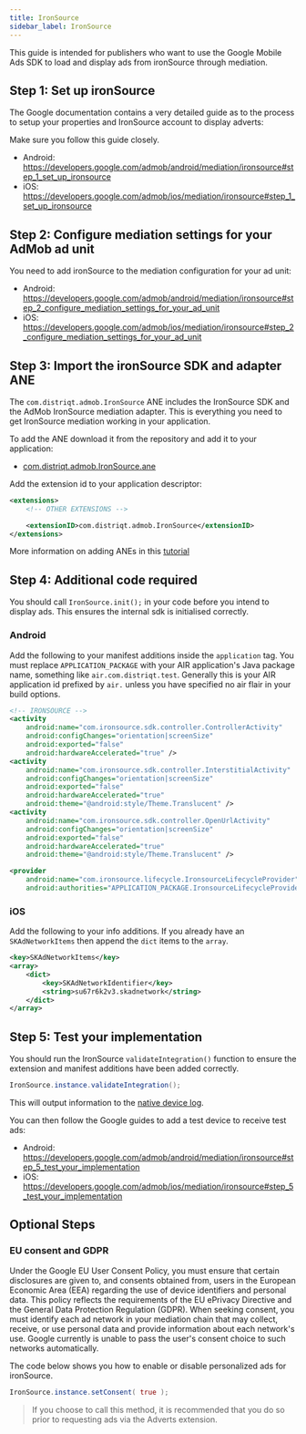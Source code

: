 ```yaml
---
title: IronSource
sidebar_label: IronSource
---
```


This guide is intended for publishers who want to use the Google Mobile Ads SDK to load and display ads from ironSource through mediation.

## Step 1: Set up ironSource

The Google documentation contains a very detailed guide as to the process to setup your properties and IronSource account to display adverts:

Make sure you follow this guide closely.

- Android: https://developers.google.com/admob/android/mediation/ironsource#step_1_set_up_ironsource
- iOS: https://developers.google.com/admob/ios/mediation/ironsource#step_1_set_up_ironsource

## Step 2: Configure mediation settings for your AdMob ad unit

You need to add ironSource to the mediation configuration for your ad unit:

- Android: https://developers.google.com/admob/android/mediation/ironsource#step_2_configure_mediation_settings_for_your_ad_unit
- iOS: https://developers.google.com/admob/ios/mediation/ironsource#step_2_configure_mediation_settings_for_your_ad_unit

## Step 3: Import the ironSource SDK and adapter ANE

The `com.distriqt.admob.IronSource` ANE includes the IronSource SDK and the AdMob IronSource mediation adapter. This is everything you need to get IronSource mediation working in your application.

To add the ANE download it from the repository and add it to your application:

- [com.distriqt.admob.IronSource.ane](https://github.com/distriqt/ANE-Adverts-Mediation/raw/master/lib/ironsource/com.distriqt.admob.IronSource.ane)

Add the extension id to your application descriptor:

```xml
<extensions>
    <!-- OTHER EXTENSIONS -->

    <extensionID>com.distriqt.admob.IronSource</extensionID>
</extensions>
```

More information on adding ANEs in this [tutorial](/docs/tutorials/getting-started)

## Step 4: Additional code required

You should call `IronSource.init();` in your code before you intend to display ads. This ensures the internal sdk is initialised correctly.

### Android

Add the following to your manifest additions inside the `application` tag. You must replace `APPLICATION_PACKAGE` with your AIR application's Java package name, something like `air.com.distriqt.test`. Generally this is your AIR application id prefixed by `air.` unless you have specified no air flair in your build options.

```xml
<!-- IRONSOURCE -->
<activity
    android:name="com.ironsource.sdk.controller.ControllerActivity"
    android:configChanges="orientation|screenSize"
    android:exported="false"
    android:hardwareAccelerated="true" />
<activity
    android:name="com.ironsource.sdk.controller.InterstitialActivity"
    android:configChanges="orientation|screenSize"
    android:exported="false"
    android:hardwareAccelerated="true"
    android:theme="@android:style/Theme.Translucent" />
<activity
    android:name="com.ironsource.sdk.controller.OpenUrlActivity"
    android:configChanges="orientation|screenSize"
    android:exported="false"
    android:hardwareAccelerated="true"
    android:theme="@android:style/Theme.Translucent" />

<provider
    android:name="com.ironsource.lifecycle.IronsourceLifecycleProvider"
    android:authorities="APPLICATION_PACKAGE.IronsourceLifecycleProvider" />
```

### iOS

Add the following to your info additions. If you already have an `SKAdNetworkItems` then append the `dict` items to the `array`.

```xml
<key>SKAdNetworkItems</key>
<array>
    <dict>
        <key>SKAdNetworkIdentifier</key>
        <string>su67r6k2v3.skadnetwork</string>
    </dict>
</array>
```

## Step 5: Test your implementation

You should run the IronSource `validateIntegration()` function to ensure the extension and manifest additions have been added correctly.

```actionscript
IronSource.instance.validateIntegration();
```

This will output information to the [native device log](/docs/tutorials/device-logs).

You can then follow the Google guides to add a test device to receive test ads:

- Android: https://developers.google.com/admob/android/mediation/ironsource#step_5_test_your_implementation
- iOS: https://developers.google.com/admob/ios/mediation/ironsource#step_5_test_your_implementation

## Optional Steps

### EU consent and GDPR

Under the Google EU User Consent Policy, you must ensure that certain disclosures are given to, and consents obtained from, users in the European Economic Area (EEA) regarding the use of device identifiers and personal data. This policy reflects the requirements of the EU ePrivacy Directive and the General Data Protection Regulation (GDPR). When seeking consent, you must identify each ad network in your mediation chain that may collect, receive, or use personal data and provide information about each network's use. Google currently is unable to pass the user's consent choice to such networks automatically.

The code below shows you how to enable or disable personalized ads for ironSource.

```actionscript
IronSource.instance.setConsent( true );
```

> If you choose to call this method, it is recommended that you do so prior to requesting ads via the Adverts extension.
